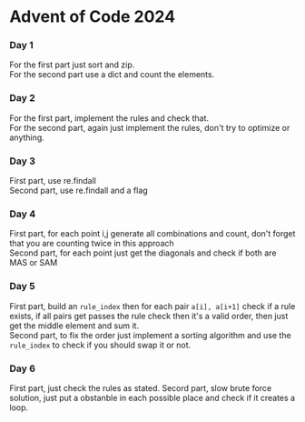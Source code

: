 # Advent of Code 2024

### Day 1

For the first part just sort and zip.  
For the second part use a dict and count the elements.

### Day 2

For the first part, implement the rules and check that.  
For the second part, again just implement the rules, don't try to optimize or anything.

### Day 3

First part, use re.findall  
Second part, use re.findall and a flag

### Day 4

First part, for each point i,j generate all combinations and count, don't forget that you are counting twice in this approach  
Second part, for each point just get the diagonals and check if both are MAS or SAM

### Day 5

First part, build an `rule_index` then for each pair `a[i], a[i+1]` check if a rule exists, if all pairs get passes the rule check then it's a valid order, then just get the middle element and sum it.  
Second part, to fix the order just implement a sorting algorithm and use the `rule_index` to check if you should swap it or not.

### Day 6

First part, just check the rules as stated.
Secord part, slow brute force solution, just put a obstanble in each possible place and check if it creates a loop.